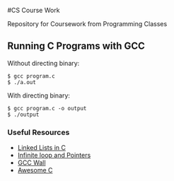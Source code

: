 #CS Course Work

Repository for Coursework from Programming Classes

## Running C Programs with GCC

Without directing binary:

```
$ gcc program.c
$ ./a.out
```

With directing binary:
```
$ gcc program.c -o output
$ ./output
```


### Useful Resources
- [Linked Lists in C](http://www.learn-c.org/en/Linked_lists)
- [Infinite loop and Pointers](https://stackoverflow.com/questions/28334023/infinite-loop-and-pointers)
- [GCC Wall](http://www.rapidtables.com/code/linux/gcc/gcc-wall.htm)
- [Awesome C](https://notabug.org/koz.ross/awesome-c#game-programming)
